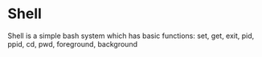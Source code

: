 # Shell

Shell is a simple bash system which has basic functions: set, get, exit, pid, ppid, cd, pwd, foreground, background